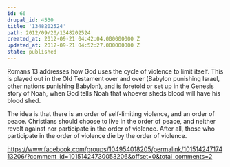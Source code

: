 ```yaml
---
id: 66
drupal_id: 4530
title: '1348202524'
path: 2012/09/20/1348202524
created_at: 2012-09-21 04:42:04.000000000 Z
updated_at: 2012-09-21 04:52:27.000000000 Z
state: published
---
```

Romans 13 addresses how God uses the cycle of violence to limit itself. This is played out in the Old Testament over and over (Babylon punishing Israel, other nations punishing Babylon), and is foretold or set up in the Genesis story of Noah, when God tells Noah that whoever sheds blood will have his blood shed. 

The idea is that there is an order of self-limiting violence, and an order of peace. Christians should choose to live in the order of peace, and neither revolt against nor participate in the order of violence. After all, those who participate in the order of violence die by the order of violence.

https://www.facebook.com/groups/104954018205/permalink/10151424717413206/?comment_id=10151424730053206&offset=0&total_comments=2
